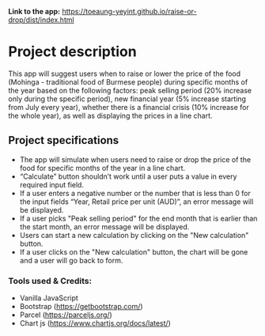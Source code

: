 **Link to the app:** https://toeaung-yeyint.github.io/raise-or-drop/dist/index.html
<br/>

# Project description

This app will suggest users when to raise or lower the price of the food (Mohinga - traditional food of Burmese people) during specific months of the year based on the following factors: peak selling period (20% increase only during the specific period), new financial year (5% increase starting from July every year), whether there is a financial crisis (10% increase for the whole year), as well as displaying the prices in a line chart.

## Project specifications

- The app will simulate when users need to raise or drop the price of the food for specific months of the year in a line chart.
- “Calculate” button shouldn’t work until a user puts a value in every required input field.
- If a user enters a negative number or the number that is less than 0 for the input fields “Year, Retail price per unit (AUD)”, an error message will be displayed.
- If a user picks "Peak selling period" for the end month that is earlier than the start month, an error message will be displayed.
- Users can start a new calculation by clicking on the "New calculation" button.
- If a user clicks on the "New calculation" button, the chart will be gone and a user will go back to form.

### Tools used & Credits:

- Vanilla JavaScript
- Bootstrap (https://getbootstrap.com/)
- Parcel (https://parceljs.org/)
- Chart js (https://www.chartjs.org/docs/latest/)
